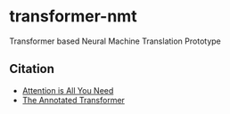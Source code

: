 # transformer-nmt
Transformer based Neural Machine Translation Prototype


Citation
--------

- [Attention is All You Need](https://arxiv.org/abs/1706.03762)
- [The Annotated Transformer](https://nlp.seas.harvard.edu/2018/04/03/attention.html)
